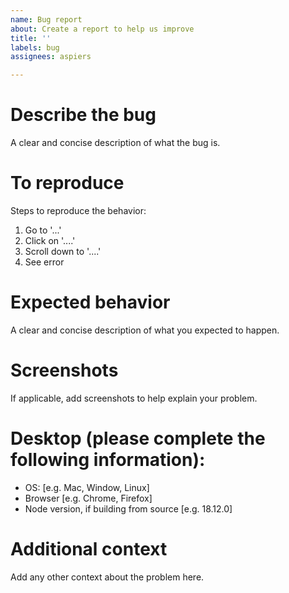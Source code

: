 ```yaml
---
name: Bug report
about: Create a report to help us improve
title: ''
labels: bug
assignees: aspiers

---
```


# Describe the bug

A clear and concise description of what the bug is.

# To reproduce

Steps to reproduce the behavior:

1. Go to '...'
2. Click on '....'
3. Scroll down to '....'
4. See error

# Expected behavior

A clear and concise description of what you expected to happen.

# Screenshots

If applicable, add screenshots to help explain your problem.

# Desktop (please complete the following information):

 - OS: [e.g. Mac, Window, Linux]
 - Browser [e.g. Chrome, Firefox]
 - Node version, if building from source [e.g. 18.12.0]

# Additional context

Add any other context about the problem here.
